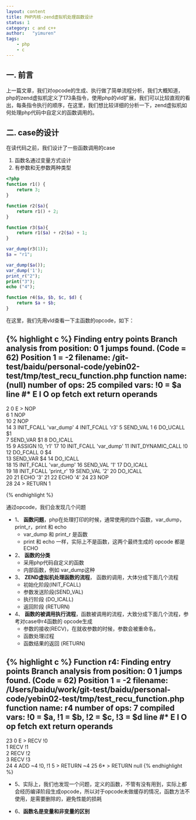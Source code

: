 ```yaml
---
layout: content
title: PHP内核-zend虚拟机处理函数设计
status: 1 
category: c and c++
author:   "yimuren"
tags:
    - php
    - c
---
```


## 一. 前言

上一篇文章，我们对opcode的生成、执行做了简单流程分析，我们大概知道，php的zend虚拟机定义了173条指令，使用php的vld扩展，我们可以比较直观的看出，每条指令执行的顺序，在这里，我们想比较详细的分析一下，zend虚拟机如何处理php代码中自定义的函数调用的。

## 二. case的设计

在读代码之前，我们设计了一些函数调用的case
1. 函数名通过变量方式设计
2. 有参数和无参数两种类型

```php
<?php
function r1() {
    return 3;
}

function r2($a){
    return r1() + 2;
}

function r3($a){
    return r1($a) + r2($a) + 1;
}

var_dump(r3(1));
$a = "r1";

var_dump($a());
var_dump('1');
print_r("2");
print("3");
echo ("4");

function r4($a, $b, $c, $d) {
    return $a + $b;
}

```

在这里，我们先用vld查看一下主函数的opcode，如下：

{% highlight c %}
Finding entry points
Branch analysis from position: 0
1 jumps found. (Code = 62) Position 1 = -2
filename:      /git-test/baidu/personal-code/yebin02-test/tmp/test_recu_function.php
function name:  (null)
number of ops:  25
compiled vars:  !0 = $a
line     #* E I O op                           fetch          ext  return  operands
-------------------------------------------------------------------------------------
   2     0  E >   NOP                                                      
   6     1        NOP                                                      
  10     2        NOP                                                      
  14     3        INIT_FCALL                                               'var_dump'
         4        INIT_FCALL                                               'r3'
         5        SEND_VAL                                                 1
         6        DO_UCALL                                         $1      
         7        SEND_VAR                                                 $1
         8        DO_ICALL                                                 
  15     9        ASSIGN                                                   !0, 'r1'
  17    10        INIT_FCALL                                               'var_dump'
        11        INIT_DYNAMIC_CALL                                        !0
        12        DO_FCALL                                      0  $4      
        13        SEND_VAR                                                 $4
        14        DO_ICALL                                                 
  18    15        INIT_FCALL                                               'var_dump'
        16        SEND_VAL                                                 '1'
        17        DO_ICALL                                                 
  19    18        INIT_FCALL                                               'print_r'
        19        SEND_VAL                                                 '2'
        20        DO_ICALL                                                 
  20    21        ECHO                                                     '3'
  21    22        ECHO                                                     '4'
  24    23        NOP                                                      
  28    24      > RETURN                                                   1

{% endhighlight %} 


通过opcode，我们会发现几个问题
- 1、 **函数问题**，php在处理打印的时候，通常使用的四个函数，var_dump，print_r，print 和 echo
    - var_dump 和 print_r 是函数
    - print 和 echo 一样，实际上不是函数，这两个最终生成的 opcode 都是 ECHO
- 2、 **函数的分类**
    - 采用php代码自定义的函数
    - 内部函数，例如 var_dump这种
- 3、 **ZEND虚拟机处理函数的流程**， 函数的调用，大体分成下面几个流程
    - 初始化阶段(INIT_FCALL)
    - 参数发送阶段(SEND_VAL)
    - 执行阶段 (DO_ICALL)
    - 返回阶段 (RETURN)
- 4、 **函数的被调用执行流程**，函数被调用的流程，大致分成下面几个流程，参考对case中r4函数的 opcode生成
    - 参数的接收(RECV)，在就收参数的时候，参数会被重命名，
    - 函数处理过程
    - 函数结果的返回 (RETURN)

{% highlight c %}
Function r4:
Finding entry points
Branch analysis from position: 0
1 jumps found. (Code = 62) Position 1 = -2
filename:       /Users/baidu/work/git-test/baidu/personal-code/yebin02-test/tmp/test_recu_function.php
function name:  r4
number of ops:  7
compiled vars:  !0 = $a, !1 = $b, !2 = $c, !3 = $d
line     #* E I O op                           fetch          ext  return  operands
-------------------------------------------------------------------------------------
  23     0  E >   RECV                                             !0      
         1        RECV                                             !1      
         2        RECV                                             !2      
         3        RECV                                             !3      
  24     4        ADD                                              ~4      !0, !1
         5      > RETURN                                                   ~4
  25     6*     > RETURN                                                   null
{% endhighlight %} 

- 5、实际上，我们也发现一个问题，定义的函数，不管有没有用到，实际上都会经历编译阶段生成opcode，所以对于opcode未做缓存的情况，函数方法不使用，是需要删除的，避免性能的损耗

- 6、**函数名是变量和非变量的区别**

